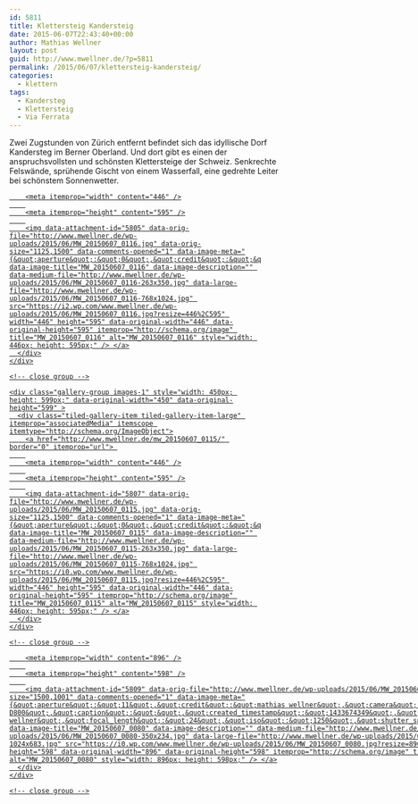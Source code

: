 ```yaml
---
id: 5811
title: Klettersteig Kandersteig
date: 2015-06-07T22:43:40+00:00
author: Mathias Wellner
layout: post
guid: http://www.mwellner.de/?p=5811
permalink: /2015/06/07/klettersteig-kandersteig/
categories:
  - klettern
tags:
  - Kandersteg
  - Klettersteig
  - Via Ferrata
---
```

Zwei Zugstunden von Zürich entfernt befindet sich das idyllische Dorf Kandersteg im Berner Oberland. Und dort gibt es einen der anspruchsvollsten und schönsten Klettersteige der Schweiz. Senkrechte Felswände, sprühende Gischt von einem Wasserfall, eine gedrehte Leiter bei schönstem Sonnenwetter. 

<div class="tiled-gallery type-rectangular tiled-gallery-unresized" data-original-width="900" data-carousel-extra='{&quot;blog_id&quot;:1,&quot;permalink&quot;:&quot;http:\/\/www.mwellner.de\/2015\/06\/07\/klettersteig-kandersteig\/&quot;,&quot;likes_blog_id&quot;:&quot;9056871&quot;}' itemscope itemtype="http://schema.org/ImageGallery" >
  <div class="gallery-row" style="width: 900px; height: 599px;" data-original-width="900" data-original-height="599" >
    <div class="gallery-group images-1" style="width: 450px; height: 599px;" data-original-width="450" data-original-height="599" >
      <div class="tiled-gallery-item tiled-gallery-item-large" itemprop="associatedMedia" itemscope itemtype="http://schema.org/ImageObject">
        <a href="http://www.mwellner.de/mw_20150607_0116/" border="0" itemprop="url"> 
        
        <meta itemprop="width" content="446" />
        
        <meta itemprop="height" content="595" />
        
        <img data-attachment-id="5805" data-orig-file="http://www.mwellner.de/wp-uploads/2015/06/MW_20150607_0116.jpg" data-orig-size="1125,1500" data-comments-opened="1" data-image-meta="{&quot;aperture&quot;:&quot;0&quot;,&quot;credit&quot;:&quot;&quot;,&quot;camera&quot;:&quot;&quot;,&quot;caption&quot;:&quot;&quot;,&quot;created_timestamp&quot;:&quot;0&quot;,&quot;copyright&quot;:&quot;&quot;,&quot;focal_length&quot;:&quot;0&quot;,&quot;iso&quot;:&quot;0&quot;,&quot;shutter_speed&quot;:&quot;0&quot;,&quot;title&quot;:&quot;&quot;,&quot;orientation&quot;:&quot;0&quot;}" data-image-title="MW_20150607_0116" data-image-description="" data-medium-file="http://www.mwellner.de/wp-uploads/2015/06/MW_20150607_0116-263x350.jpg" data-large-file="http://www.mwellner.de/wp-uploads/2015/06/MW_20150607_0116-768x1024.jpg" src="https://i2.wp.com/www.mwellner.de/wp-uploads/2015/06/MW_20150607_0116.jpg?resize=446%2C595" width="446" height="595" data-original-width="446" data-original-height="595" itemprop="http://schema.org/image" title="MW_20150607_0116" alt="MW_20150607_0116" style="width: 446px; height: 595px;" /> </a>
      </div>
    </div>
    
    <!-- close group -->
    
    <div class="gallery-group images-1" style="width: 450px; height: 599px;" data-original-width="450" data-original-height="599" >
      <div class="tiled-gallery-item tiled-gallery-item-large" itemprop="associatedMedia" itemscope itemtype="http://schema.org/ImageObject">
        <a href="http://www.mwellner.de/mw_20150607_0115/" border="0" itemprop="url"> 
        
        <meta itemprop="width" content="446" />
        
        <meta itemprop="height" content="595" />
        
        <img data-attachment-id="5807" data-orig-file="http://www.mwellner.de/wp-uploads/2015/06/MW_20150607_0115.jpg" data-orig-size="1125,1500" data-comments-opened="1" data-image-meta="{&quot;aperture&quot;:&quot;0&quot;,&quot;credit&quot;:&quot;&quot;,&quot;camera&quot;:&quot;&quot;,&quot;caption&quot;:&quot;&quot;,&quot;created_timestamp&quot;:&quot;0&quot;,&quot;copyright&quot;:&quot;&quot;,&quot;focal_length&quot;:&quot;0&quot;,&quot;iso&quot;:&quot;0&quot;,&quot;shutter_speed&quot;:&quot;0&quot;,&quot;title&quot;:&quot;&quot;,&quot;orientation&quot;:&quot;0&quot;}" data-image-title="MW_20150607_0115" data-image-description="" data-medium-file="http://www.mwellner.de/wp-uploads/2015/06/MW_20150607_0115-263x350.jpg" data-large-file="http://www.mwellner.de/wp-uploads/2015/06/MW_20150607_0115-768x1024.jpg" src="https://i0.wp.com/www.mwellner.de/wp-uploads/2015/06/MW_20150607_0115.jpg?resize=446%2C595" width="446" height="595" data-original-width="446" data-original-height="595" itemprop="http://schema.org/image" title="MW_20150607_0115" alt="MW_20150607_0115" style="width: 446px; height: 595px;" /> </a>
      </div>
    </div>
    
    <!-- close group -->
  </div>
  
  <!-- close row -->
  
  <div class="gallery-row" style="width: 900px; height: 602px;" data-original-width="900" data-original-height="602" >
    <div class="gallery-group images-1" style="width: 900px; height: 602px;" data-original-width="900" data-original-height="602" >
      <div class="tiled-gallery-item tiled-gallery-item-large" itemprop="associatedMedia" itemscope itemtype="http://schema.org/ImageObject">
        <a href="http://www.mwellner.de/mw_20150607_0080/" border="0" itemprop="url"> 
        
        <meta itemprop="width" content="896" />
        
        <meta itemprop="height" content="598" />
        
        <img data-attachment-id="5809" data-orig-file="http://www.mwellner.de/wp-uploads/2015/06/MW_20150607_0080.jpg" data-orig-size="1500,1001" data-comments-opened="1" data-image-meta="{&quot;aperture&quot;:&quot;11&quot;,&quot;credit&quot;:&quot;mathias wellner&quot;,&quot;camera&quot;:&quot;NIKON D800&quot;,&quot;caption&quot;:&quot;&quot;,&quot;created_timestamp&quot;:&quot;1433674349&quot;,&quot;copyright&quot;:&quot;mathias wellner&quot;,&quot;focal_length&quot;:&quot;24&quot;,&quot;iso&quot;:&quot;1250&quot;,&quot;shutter_speed&quot;:&quot;0.002&quot;,&quot;title&quot;:&quot;&quot;,&quot;orientation&quot;:&quot;0&quot;}" data-image-title="MW_20150607_0080" data-image-description="" data-medium-file="http://www.mwellner.de/wp-uploads/2015/06/MW_20150607_0080-350x234.jpg" data-large-file="http://www.mwellner.de/wp-uploads/2015/06/MW_20150607_0080-1024x683.jpg" src="https://i0.wp.com/www.mwellner.de/wp-uploads/2015/06/MW_20150607_0080.jpg?resize=896%2C598" width="896" height="598" data-original-width="896" data-original-height="598" itemprop="http://schema.org/image" title="MW_20150607_0080" alt="MW_20150607_0080" style="width: 896px; height: 598px;" /> </a>
      </div>
    </div>
    
    <!-- close group -->
  </div>
  
  <!-- close row -->
</div>